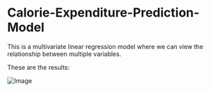 # Calorie-Expenditure-Prediction-Model

This is a multivariate linear regression model where we can view the relationship between multiple variables.

These are the results:

![Image](https://github.com/user-attachments/assets/126c8378-308d-4a11-b3ce-afd4cbb6a2c1)

